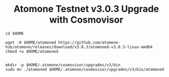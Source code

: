 <h1 align="center"> Atomone Testnet v3.0.3 Upgrade with Cosmovisor </h1>


```
cd $HOME

wget -O $HOME/atomoned https://github.com/atomone-hub/atomone/releases/download/v3.0.3/atomoned-v3.0.3-linux-amd64
chmod +x $HOME/atomoned


mkdir -p $HOME/.atomone/cosmovisor/upgrades/v3/bin
sudo mv ./atomoned $HOME/.atomone/cosmovisor/upgrades/v3/bin/atomoned
```
